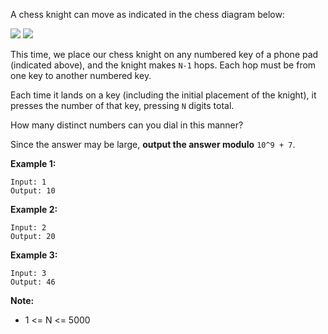 A chess knight can move as indicated in the chess diagram below:

![](https://assets.leetcode.com/uploads/2018/10/12/knight.png)
![](https://assets.leetcode.com/uploads/2018/10/30/keypad.png)


This time, we place our chess knight on any numbered key of a phone pad (indicated above), and the knight makes `N-1` hops.  Each hop must be from one key to another numbered key.

Each time it lands on a key (including the initial placement of the knight), it presses the number of that key, pressing `N` digits total.

How many distinct numbers can you dial in this manner?

Since the answer may be large, **output the answer modulo** `10^9 + 7`.


**Example 1:**
```
Input: 1
Output: 10
```
**Example 2:**
```
Input: 2
Output: 20
```
**Example 3:**
```
Input: 3
Output: 46
``` 

**Note:**

* 1 <= N <= 5000
